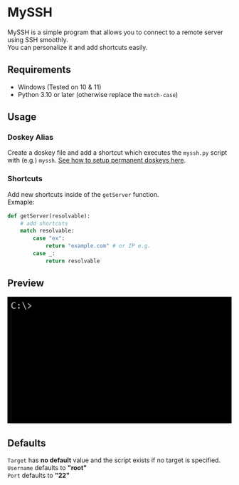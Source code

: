 # MySSH

MySSH is a simple program that allows you to connect to a remote server using SSH smoothly.  
You can personalize it and add shortcuts easily.

## Requirements
- Windows (Tested on 10 & 11)  
- Python 3.10 or later (otherwise replace the `match-case`)

## Usage
### Doskey Alias
Create a doskey file and add a shortcut which executes the `myssh.py` script with (e.g.) `myssh`. [See how to setup permanent doskeys here](https://alanrobson.co/how-to-setup-a-permanent-doskeys-macro-file/).

### Shortcuts
Add new shortcuts inside of the `getServer` function.  
Exmaple:
```python
def getServer(resolvable):
	# add shortcuts
    match resolvable:
		case "ex":
			return "example.com" # or IP e.g.
        case _:
            return resolvable
```

## Preview
![Preview](./img/preview.gif)

## Defaults
`Target` has **no default** value and the script exists if no target is specified.  
`Username` defaults to **"root"**  
`Port` defaults to **"22"**  